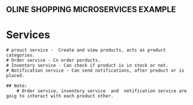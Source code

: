 ## OLINE SHOPPING MICROSERVICES EXAMPLE

# Services

    # prouct service -  Create and view products, acts as product categories.
    # Order service - Cn order porducts.
    # Inventory service - Can check if product is in stock or not.
    # Notification service - Can send notifications, after product or is placed.
    
    ## Note: 
        # Order service, inventory service  and  notification service are goig to interact with each product other.